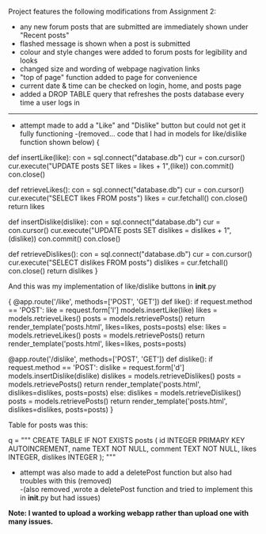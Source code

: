Project features the following modifications from Assignment 2:

- any new forum posts that are submitted are immediately shown under "Recent posts"
- flashed message is shown when a post is submitted
- colour and style changes were added to forum posts for legibility and looks
- changed size and wording of webpage nagivation links
- "top of page" function added to page for convenience
- current date & time can be checked on login, home, and posts page
- added a DROP TABLE query that refreshes the posts database every time a user logs in

-----------------------------------------------------------------------------------------------------------

- attempt made to add a "Like" and "Dislike" button but could not get it fully functioning 
    -(removed... code that I had in models for like/dislike function shown below)
{

def insertLike(like):
    con = sql.connect("database.db")
    cur = con.cursor()
    cur.execute("UPDATE posts SET likes = likes + 1",(like))
    con.commit()
    con.close()


def retrieveLikes():
    con = sql.connect("database.db")
    cur = con.cursor()
    cur.execute("SELECT likes FROM posts")
    likes = cur.fetchall()
    con.close()
    return likes


def insertDislike(dislike):
    con = sql.connect("database.db")
    cur = con.cursor()
    cur.execute("UPDATE posts SET dislikes = dislikes + 1",(dislike))
    con.commit()
    con.close()


def retrieveDislikes():
    con = sql.connect("database.db")
    cur = con.cursor()
    cur.execute("SELECT dislikes FROM posts")
    dislikes = cur.fetchall()
    con.close()
    return dislikes
}

And this was my implementation of like/dislike buttons in __init__.py

{
@app.route('/like', methods=['POST', 'GET'])
def like():
    if request.method == 'POST':
        like = request.form['l']
        models.insertLike(like)
        likes = models.retrieveLikes()
        posts = models.retrievePosts()
        return render_template('posts.html', likes=likes, posts=posts)
    else:
        likes = models.retrieveLikes()
        posts = models.retrievePosts()
        return render_template('posts.html', likes=likes, posts=posts)


@app.route('/dislike', methods=['POST', 'GET'])
def dislike():
    if request.method == 'POST':
        dislike = request.form['d']
        models.insertDislike(dislike)
        dislikes = models.retrieveDislikes()
        posts = models.retrievePosts()
        return render_template('posts.html', dislikes=dislikes, posts=posts)
    else:
        dislikes = models.retrieveDislikes()
        posts = models.retrievePosts()
        return render_template('posts.html', dislikes=dislikes, posts=posts)
}

Table for posts was this: 

q = """
CREATE TABLE IF NOT EXISTS posts (
    id INTEGER PRIMARY KEY AUTOINCREMENT,
    name TEXT NOT NULL,
    comment TEXT NOT NULL,
	likes INTEGER,
	dislikes INTEGER 
);
"""
	
- attempt was also made to add a deletePost function but also had troubles with this (removed)  
   -(also removed ,wrote a deletePost function and tried to implement this in __init__.py but had issues)
	
**Note: I wanted to upload a working webapp rather than upload one with many issues.**



